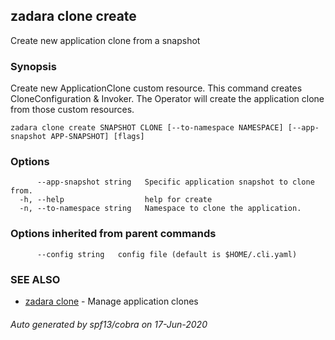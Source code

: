 ## zadara clone create

Create new application clone from a snapshot

### Synopsis

Create new ApplicationClone custom resource.
This command creates CloneConfiguration & Invoker.
The Operator will create the application clone from those custom resources.

```
zadara clone create SNAPSHOT CLONE [--to-namespace NAMESPACE] [--app-snapshot APP-SNAPSHOT] [flags]
```

### Options

```
      --app-snapshot string   Specific application snapshot to clone from.
  -h, --help                  help for create
  -n, --to-namespace string   Namespace to clone the application.
```

### Options inherited from parent commands

```
      --config string   config file (default is $HOME/.cli.yaml)
```

### SEE ALSO

* [zadara clone](zadara_clone.md)	 - Manage application clones

###### Auto generated by spf13/cobra on 17-Jun-2020
